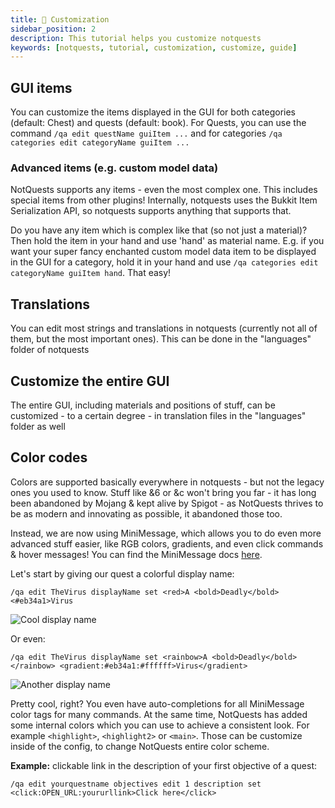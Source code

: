 ```yaml
---
title: 🎨 Customization
sidebar_position: 2
description: This tutorial helps you customize notquests
keywords: [notquests, tutorial, customization, customize, guide]
---
```


## GUI items

You can customize the items displayed in the GUI for both categories (default: Chest) and quests (default: book). For Quests, you can use the command `/qa edit questName guiItem ...` and for categories `/qa categories edit categoryName guiItem ...`

### Advanced items (e.g. custom model data)

NotQuests supports any items - even the most complex one. This includes special items from other plugins! Internally, notquests uses the Bukkit Item Serialization API, so notquests supports anything that supports that.

Do you have any item which is complex like that (so not just a material)? Then hold the item in your hand and use 'hand' as material name. E.g. if you want your super fancy enchanted custom model data item to be displayed in the GUI for a category, hold it in your hand and use `/qa categories edit categoryName guiItem hand`. That easy!

## Translations

You can edit most strings and translations in notquests (currently not all of them, but the most important ones). This can be done in the "languages" folder of notquests

## Customize the entire GUI

The entire GUI, including materials and positions of stuff, can be customized - to a certain degree - in translation files in the "languages" folder as well

## Color codes

Colors are supported basically everywhere in notquests - but not the legacy ones you used to know. Stuff like &6 or &c won't bring you far - it has long been abandoned by Mojang & kept alive by Spigot - as NotQuests thrives to be as modern and innovating as possible, it abandoned those too.

Instead, we are now using MiniMessage, which allows you to do even more advanced stuff easier, like RGB colors, gradients, and even click commands & hover messages! You can find the MiniMessage docs [here](https://docs.adventure.kyori.net/minimessage/).

Let's start by giving our quest a colorful display name:

`/qa edit TheVirus displayName set <red>A <bold>Deadly</bold> <#eb34a1>Virus`

![Cool display name](/img/getting-started/displayname-1.png)

Or even:

`/qa edit TheVirus displayName set <rainbow>A <bold>Deadly</bold></rainbow> <gradient:#eb34a1:#ffffff>Virus</gradient>`

![Another display name](/img/getting-started/displayname-2.png)

Pretty cool, right? You even have auto-completions for all MiniMessage color tags for many commands. At the same time, NotQuests has added some internal colors which you can use to achieve a consistent look. For example `<highlight>`, `<highlight2>` or `<main>`. Those can be customize inside of the config, to change NotQuests entire color scheme.

**Example:** clickable link in the description of your first objective of a quest:

`/qa edit yourquestname objectives edit 1 description set <click:OPEN_URL:yoururllink>Click here</click>`
